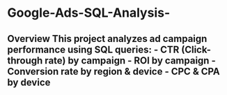 # Google-Ads-SQL-Analysis-
## Overview This project analyzes ad campaign performance using **SQL queries**: - CTR (Click-through rate) by campaign - ROI by campaign - Conversion rate by region &amp; device - CPC &amp; CPA by device
